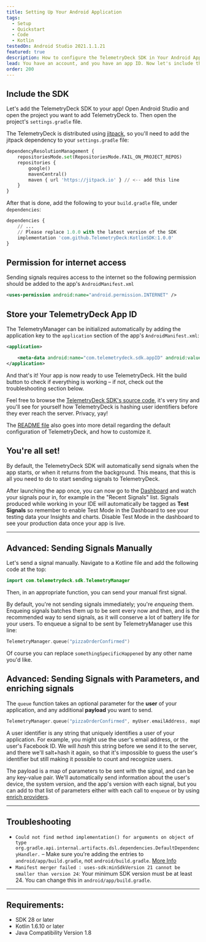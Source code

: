 ```yaml
---
title: Setting Up Your Android Application
tags:
  - Setup
  - Quickstart
  - Code
  - Kotlin
testedOn: Android Studio 2021.1.1.21
featured: true
description: How to configure the TelemetryDeck SDK in Your Android Application
lead: You have an account, and you have an app ID. Now let's include the TelemetryClient Kotlin Package in your application.
order: 200
---
```


## Include the SDK

Let's add the TelemetryDeck SDK to your app! Open Android Studio and open the project you want to add TelemetryDeck to. Then open the project's `settings.gradle` file.

The TelemetryDeck is distributed using [jitpack](https://jitpack.io/), so you'll need to add the jitpack dependency to your `settings.gradle` file:

```python
dependencyResolutionManagement {
    repositoriesMode.set(RepositoriesMode.FAIL_ON_PROJECT_REPOS)
    repositories {
        google()
        mavenCentral()
        maven { url 'https://jitpack.io' } // <-- add this line
    }
}
```

After that is done, add the following to your `build.gradle` file, under `dependencies`:

```python
dependencies {
    // ...
    // Please replace 1.0.0 with the latest version of the SDK
    implementation 'com.github.TelemetryDeck:KotlinSDK:1.0.0'
}
```

## Permission for internet access

Sending signals requires access to the internet so the following permission should be added to the app's `AndroidManifest.xml`

```xml
<uses-permission android:name="android.permission.INTERNET" />
```

## Store your TelemetryDeck App ID

The TelemetryManager can be initialized automatically by adding the application key to the `application` section of the app's `AndroidManifest.xml`:

```xml
<application>

    <meta-data android:name="com.telemetrydeck.sdk.appID" android:value="XXXXXXXX-XXXX-XXXX-XXXX-XXXXXXXXXXXX" />
</application>
```

And that's it! Your app is now ready to use TelemetryDeck. Hit the build button to check if everything is working – if not, check out the troubleshooting section below.

Feel free to browse the [TelemetryDeck SDK's source code](https://github.com/TelemetryDeck/KotlinSDK), it's very tiny and you'll see for yourself how TelemetryDeck is hashing user identifiers before they ever reach the server. Privacy, yay!

The [README file](https://github.com/TelemetryDeck/KotlinSDK/blob/main/README.md) also goes into more detail regarding the default configuration of TelemetryDeck, and how to customize it.

## You're all set!

By default, the TelemetryDeck SDK will automatically send signals when the app starts, or when it returns from the background. This means, that this is all you need to do to start sending signals to TelemetryDeck.

After launching the app once, you can now go to the [Dashboard](https://dashboard.telemetrydeck.com/) and watch your signals pour in, for example in the "Recent Signals" list. Signals produced while working in your IDE will automatically be tagged as **Test Signals** so remember to enable Test Mode in the Dashboard to see your testing data your Insights and charts. Disable Test Mode in the dashboard to see your production data once your app is live.

---

## Advanced: Sending Signals Manually

Let's send a signal manually. Navigate to a Kotline file and add the following code at the top:

```kotlin
import com.telemetrydeck.sdk.TelemetryManager
```

Then, in an appropriate function, you can send your manual first signal.

By default, you're not sending signals immediately; you're _enqueing_ them. Enqueing signals batches them up to be sent every now and then, and is the recommended way to send signals, as it will conserve a lot of battery life for your users. To enqueue a signal to be sent by TelemetryManager use this line:

```kotlin
TelemetryManager.queue("pizzaOrderConfirmed")
```

Of course you can replace `somethingSpecificHappened` by any other name you'd like.

## Advanced: Sending Signals with Parameters, and enriching signals

The `queue` function takes an optional parameter for the **user** of your application, and any additional **payload** you want to send.

```kotlin
TelemetryManager.queue("pizzaOrderConfirmed", myUser.emailAddress, mapOf("pizzaType" to "hawaii"))
```

A user identifier is any string that uniquely identifies a user of your application. For example, you might use the user's email address, or the user's Facebook ID. We will _hash_ this string before we send it to the server, and there we'll salt+hash it again, so that it's impossible to guess the user's identifier but still making it possible to count and recognize users.

The payload is a map of parameters to be sent with the signal, and can be any key-value pair. We'll automatically send information about the user's device, the system version, and the app's version with each signal, but you can add to that list of parameters either with each call to `enqueue` or by using [enrich providers](https://github.com/TelemetryDeck/KotlinSDK#custom-telemetry).

---

## Troubleshooting

- `Could not find method implementation() for arguments on object of type org.gradle.api.internal.artifacts.dsl.dependencies.DefaultDependencyHandler.` – Make sure you're adding the entries to `android/app/build.gradle`, not `android/build.gradle`. [More Info](https://stackoverflow.com/questions/45615474/gradle-error-could-not-find-method-implementation-for-arguments-com-android)
- `Manifest merger failed : uses-sdk:minSdkVersion 21 cannot be smaller than version 24`: Your minimum SDK version must be at least 24. You can change this in `android/app/build.gradle`.

---

## Requirements:

- SDK 28 or later
- Kotlin 1.6.10 or later
- Java Compatibility Version 1.8
